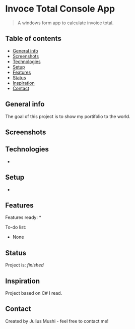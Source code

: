 # Invoce Total Console App
>A windows form app to calculate invoice total.

## Table of contents
* [General info](#general-info)
* [Screenshots](#screenshots)
* [Technologies](#technologies)
* [Setup](#setup)
* [Features](#features)
* [Status](#status)
* [Inspiration](#inspiration)
* [Contact](#contact)

## General info
The goal of this project is to show my portifolio to the world.

## Screenshots


## Technologies
* 

## Setup
* 

## Features
Features ready:
*

To-do list:
* None

## Status
Project is: _finished_

## Inspiration
Project based on C# I read.

## Contact
Created by Julius Mushi - feel free to contact me!
